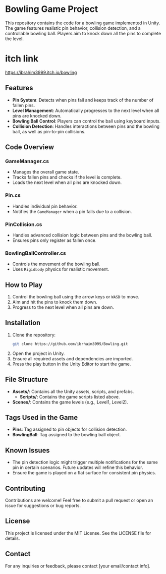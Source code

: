 # Bowling Game Project

This repository contains the code for a bowling game implemented in Unity. The game features realistic pin behavior, collision detection, and a controllable bowling ball. Players aim to knock down all the pins to complete the level.
# itch link
https://ibrahim3999.itch.io/bowling
## Features
- **Pin System**: Detects when pins fall and keeps track of the number of fallen pins.
- **Level Management**: Automatically progresses to the next level when all pins are knocked down.
- **Bowling Ball Control**: Players can control the ball using keyboard inputs.
- **Collision Detection**: Handles interactions between pins and the bowling ball, as well as pin-to-pin collisions.

## Code Overview

### GameManager.cs
- Manages the overall game state.
- Tracks fallen pins and checks if the level is complete.
- Loads the next level when all pins are knocked down.

### Pin.cs
- Handles individual pin behavior.
- Notifies the `GameManager` when a pin falls due to a collision.

### PinCollision.cs
- Handles advanced collision logic between pins and the bowling ball.
- Ensures pins only register as fallen once.

### BowlingBallController.cs
- Controls the movement of the bowling ball.
- Uses `Rigidbody` physics for realistic movement.

## How to Play
1. Control the bowling ball using the arrow keys or `WASD` to move.
2. Aim and hit the pins to knock them down.
3. Progress to the next level when all pins are down.

## Installation
1. Clone the repository:
   ```bash
   git clone https://github.com/ibrhaim3999/Bowling.git
   ```
2. Open the project in Unity.
3. Ensure all required assets and dependencies are imported.
4. Press the play button in the Unity Editor to start the game.

## File Structure
- **Assets/**: Contains all the Unity assets, scripts, and prefabs.
  - **Scripts/**: Contains the game scripts listed above.
- **Scenes/**: Contains the game levels (e.g., Level1, Level2).

## Tags Used in the Game
- **Pins**: Tag assigned to pin objects for collision detection.
- **BowlingBall**: Tag assigned to the bowling ball object.

## Known Issues
- The pin detection logic might trigger multiple notifications for the same pin in certain scenarios. Future updates will refine this behavior.
- Ensure the game is played on a flat surface for consistent pin physics.

## Contributing
Contributions are welcome! Feel free to submit a pull request or open an issue for suggestions or bug reports.

## License
This project is licensed under the MIT License. See the LICENSE file for details.

## Contact
For any inquiries or feedback, please contact [your email/contact info].
